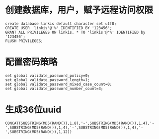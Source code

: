 <!--
 * @Author: wjn
 * @Date: 2020-02-05 14:57:30
 * @LastEditors: wjn
 * @LastEditTime: 2020-05-11 09:51:01
 -->
# 创建数据库，用户，赋予远程访问权限

    create database linkis default character set utf8;
    CREATE USER 'linkis'@'%' IDENTIFIED BY '123456';
    GRANT ALL PRIVILEGES ON linkis. * TO 'linkis'@'%' IDENTIFIED by '123456';
    FLUSH PRIVILEGES;

# 配置密码策略

    set global validate_password_policy=0;
    set global validate_password_length=1;
    set global validate_password_mixed_case_count=0;
    set global validate_password_number_count=3;

# 生成36位uuid

```
CONCAT(SUBSTRING(MD5(RAND()),1,8),'-',SUBSTRING(MD5(RAND()),1,4),'-',SUBSTRING(MD5(RAND()),1,4),'-',SUBSTRING(MD5(RAND()),1,4),'-',SUBSTRING(MD5(RAND()),1,12))
```